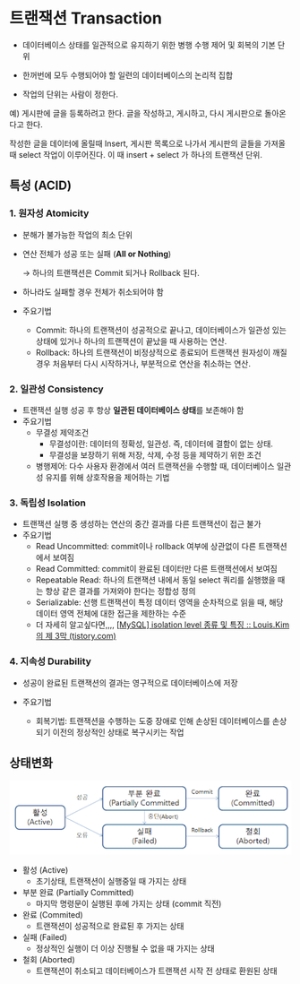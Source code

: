 # 트랜잭션 Transaction

- 데이터베이스 상태를 일관적으로 유지하기 위한 병행 수행 제어 및 회복의 기본 단위
- 한꺼번에 모두 수행되어야 할 일련의 데이터베이스의 논리적 집합

- 작업의 단위는 사람이 정한다.

예) 게시판에 글을 등록하려고 한다. 글을 작성하고, 게시하고, 다시 게시판으로 돌아온다고 한다.

작성한 글을 데이터에 올릴때 Insert, 게시판 목록으로 나가서 게시판의 글들을 가져올 때 select 작업이 이루어진다. 이 때 insert + select 가 하나의 트랜잭션 단위.

## 특성 (ACID)

### 1. 원자성 Atomicity

- 분해가 불가능한 작업의 최소 단위
- 연산 전체가 성공 또는 실패 (**All or Nothing**)
  
    → 하나의 트랜잭션은 Commit 되거나 Rollback 된다.
    
- 하나라도 실패할 경우 전체가 취소되어야 함
- 주요기법
    - Commit: 하나의 트랜잭션이 성공적으로 끝나고, 데이터베이스가 일관성 있는 상태에 있거나 하나의 트랜잭션이 끝났을 때 사용하는 연산.
    - Rollback: 하나의 트랜잭션이 비정상적으로 종료되어 트랜잭션 원자성이 깨질 경우 처음부터 다시 시작하거나, 부분적으로 연산을 취소하는 연산.

### 2. 일관성 Consistency

- 트랜잭션 실행 성공 후 항상 **일관된 데이터베이스 상태**를 보존해야 함
- 주요기법
    - 무결성 제약조건
        - 무결성이란: 데이터의 정확성, 일관성. 즉, 데이터에 결함이 없는 상태.
        - 무결성을 보장하기 위해 저장, 삭제, 수정 등을 제약하기 위한 조건
    - 병행제어: 다수 사용자 환경에서 여러 트랜잭션을 수행할 때, 데이터베이스 일관성 유지를 위해 상호작용을 제어하는 기법

### 3. 독립성 Isolation

- 트랜잭션 실행 중 생성하는 연산의 중간 결과를 다른 트랜잭션이 접근 불가
- 주요기법
    - Read Uncommitted: commit이나 rollback 여부에 상관없이 다른 트랜잭션에서 보여짐
    - Read Committed: commit이 완료된 데이터만 다른 트랜잭션에서 보여짐
    - Repeatable Read: 하나의 트랜잭션 내에서 동일 select 쿼리를 실행했을 때는 항상 같은 결과를 가져와야 한다는 정합성 정의
    - Serializable: 선행 트랜잭션이 특정 데이터 영역을 순차적으로 읽을 때, 해당 데이터 영역 전체에 대한 접근을 제한하는 수준
    - 더 자세히 알고싶다면,,,, [[MySQL\] isolation level 종류 및 특징 :: Louis.Kim 의 제 3막 (tistory.com)](https://hyunki1019.tistory.com/111)

### 4. 지속성 Durability

- 성공이 완료된 트랜잭션의 결과는 영구적으로 데이터베이스에 저장

- 주요기법
    - 회복기법: 트랜잭션을 수행하는 도중 장애로 인해 손상된 데이터베이스를 손상되기 이전의 정상적인 상태로 복구시키는 작업
    
      

## 상태변화

![image](./assets/transaction.png)

- 활성 (Active)
    - 초기상태, 트랜잭션이 실행중일 때 가지는 상태
- 부분 완료 (Partially Committed)
    - 마지막 명령문이 실행된 후에 가지는 상태 (commit 직전)
- 완료 (Commited)
    - 트랜잭션이 성공적으로 완료된 후 가지는 상태
- 실패 (Failed)
    - 정상적인 실행이 더 이상 진행될 수 없을 때 가지는 상태
- 철회 (Aborted)
    - 트랜잭션이 취소되고 데이터베이스가 트랜잭션 시작 전 상태로 환원된 상태